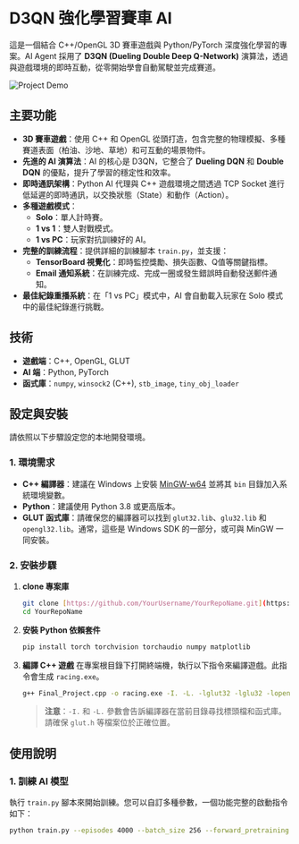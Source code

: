 # D3QN 強化學習賽車 AI

這是一個結合 C++/OpenGL 3D 賽車遊戲與 Python/PyTorch 深度強化學習的專案。AI Agent 採用了 **D3QN (Dueling Double Deep Q-Network)** 演算法，透過與遊戲環境的即時互動，從零開始學會自動駕駛並完成賽道。

![Project Demo](https://googleusercontent.com/image_generation_content/0)

## 主要功能

* **3D 賽車遊戲**：使用 C++ 和 OpenGL 從頭打造，包含完整的物理模擬、多種賽道表面（柏油、沙地、草地）和可互動的場景物件。
* **先進的 AI 演算法**：AI 的核心是 D3QN，它整合了 **Dueling DQN** 和 **Double DQN** 的優點，提升了學習的穩定性和效率。
* **即時通訊架構**：Python AI 代理與 C++ 遊戲環境之間透過 TCP Socket 進行低延遲的即時通訊，以交換狀態（State）和動作（Action）。
* **多種遊戲模式**：
    * **Solo**：單人計時賽。
    * **1 vs 1**：雙人對戰模式。
    * **1 vs PC**：玩家對抗訓練好的 AI。
* **完整的訓練流程**：提供詳細的訓練腳本 `train.py`，並支援：
    * **TensorBoard 視覺化**：即時監控獎勵、損失函數、Q值等關鍵指標。
    * **Email 通知系統**：在訓練完成、完成一圈或發生錯誤時自動發送郵件通知。
* **最佳紀錄重播系統**：在「1 vs PC」模式中，AI 會自動載入玩家在 Solo 模式中的最佳紀錄進行挑戰。

## 技術

* **遊戲端**：C++, OpenGL, GLUT
* **AI 端**：Python, PyTorch
* **函式庫**：`numpy`, `winsock2` (C++), `stb_image`, `tiny_obj_loader`

## 設定與安裝

請依照以下步驟設定您的本地開發環境。

### 1. 環境需求

* **C++ 編譯器**：建議在 Windows 上安裝 [MinGW-w64](https://www.mingw-w64.org/) 並將其 `bin` 目錄加入系統環境變數。
* **Python**：建議使用 Python 3.8 或更高版本。
* **GLUT 函式庫**：請確保您的編譯器可以找到 `glut32.lib`、`glu32.lib` 和 `opengl32.lib`。通常，這些是 Windows SDK 的一部分，或可與 MinGW 一同安裝。

### 2. 安裝步驟

1.  **clone 專案庫**
    ```bash
    git clone [https://github.com/YourUsername/YourRepoName.git](https://github.com/YourUsername/YourRepoName.git)
    cd YourRepoName
    ```

2.  **安裝 Python 依賴套件**
    ```bash
    pip install torch torchvision torchaudio numpy matplotlib
    ```

3.  **編譯 C++ 遊戲**
    在專案根目錄下打開終端機，執行以下指令來編譯遊戲。此指令會生成 `racing.exe`。
    ```bash
    g++ Final_Project.cpp -o racing.exe -I. -L. -lglut32 -lglu32 -lopengl32 -lwinmm -lws2_32 -limm32
    ```
    > **注意**：`-I.` 和 `-L.` 參數會告訴編譯器在當前目錄尋找標頭檔和函式庫。請確保 `glut.h` 等檔案位於正確位置。

## 使用說明

### 1. 訓練 AI 模型

執行 `train.py` 腳本來開始訓練。您可以自訂多種參數，一個功能完整的啟動指令如下：

```bash
python train.py --episodes 4000 --batch_size 256 --forward_pretraining --email_notifications --email_sender YOUR_EMAIL@gmail.com --email_recipient YOUR_EMAIL@gmail.com --email_password "xxxx xxxx xxxx xxxx" --notify_lap_completion --notify_training_completion --notify_errors

